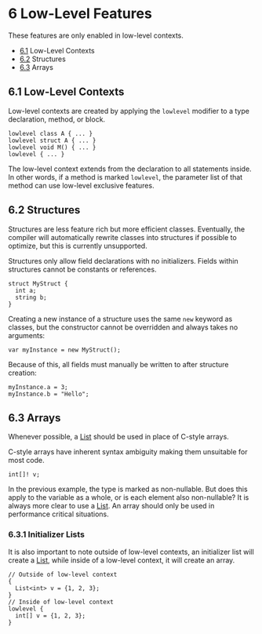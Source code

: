 # 6 Low-Level Features

These features are only enabled in low-level contexts.

- [6.1](#61-low-level-contexts) Low-Level Contexts
- [6.2](#62-structures) Structures
- [6.3](#63-arrays) Arrays

## 6.1 Low-Level Contexts

Low-level contexts are created by applying the `lowlevel` modifier to a type declaration, method, or block.

```belte
lowlevel class A { ... }
lowlevel struct A { ... }
lowlevel void M() { ... }
lowlevel { ... }
```

The low-level context extends from the declaration to all statements inside. In other words, if a method is marked
`lowlevel`, the parameter list of that method can use low-level exclusive features.

## 6.2 Structures

Structures are less feature rich but more efficient classes. Eventually, the compiler will automatically rewrite classes
into structures if possible to optimize, but this is currently unsupported.

Structures only allow field declarations with no initializers. Fields within structures cannot be constants or
references.

```belte
struct MyStruct {
  int a;
  string b;
}
```

Creating a new instance of a structure uses the same `new` keyword as classes, but the constructor cannot be overridden
and always takes no arguments:

```belte
var myInstance = new MyStruct();
```

Because of this, all fields must manually be written to after structure creation:

```belte
myInstance.a = 3;
myInstance.b = "Hello";
```

## 6.3 Arrays

Whenever possible, a [List](StandardLibrary/List.md) should be used in place of C-style arrays.

C-style arrays have inherent syntax ambiguity making them unsuitable for most code.

```belte
int[]! v;
```

In the previous example, the type is marked as non-nullable. But does this apply to the variable as a whole, or is
each element also non-nullable? It is always more clear to use a [List](StandardLibrary/List.md). An array should only
be used in performance critical situations.

### 6.3.1 Initializer Lists

It is also important to note outside of low-level contexts, an initializer list will create a
[List](StandardLibrary/List.md), while inside of a low-level context, it will create an array.

```belte
// Outside of low-level context
{
  List<int> v = {1, 2, 3};
}
// Inside of low-level context
lowlevel {
  int[] v = {1, 2, 3};
}
```
